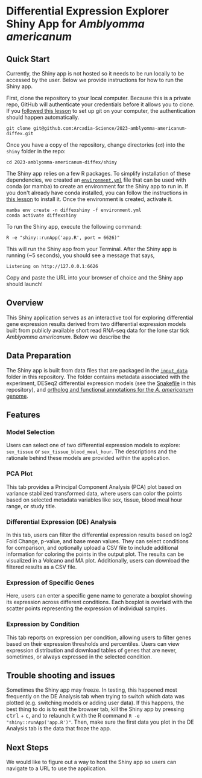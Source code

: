 # Differential Expression Explorer Shiny App for *Amblyomma americanum*

## Quick Start

Currently, the Shiny app is not hosted so it needs to be run locally to be accessed by the user.
Below we provide instructions for how to run the Shiny app.

First, clone the repository to your local computer.
Because this is a private repo, GitHub will authenticate your credentials before it allows you to clone.
If you [followed this lesson](https://training.arcadiascience.com/workshops/20220920-intro-to-git-and-github/lesson/) to set up git on your computer, the authentication should happen automatically.

```
git clone git@github.com:Arcadia-Science/2023-amblyomma-americanum-diffex.git
```

Once you have a copy of the repository, change directories (`cd`) into the `shiny` folder in the repo:

```
cd 2023-amblyomma-americanum-diffex/shiny
```

The Shiny app relies on a few R packages.
To simplify installation of these dependencies, we created an [`environment.yml`](./environment.yml) file that can be used with conda (or mamba) to create an environment for the Shiny app to run in.
If you don't already have conda installed, you can follow the instructions in [this lesson](https://training.arcadiascience.com/arcadia-users-group/20221017-conda/lesson/) to install it. 
Once the environment is created, activate it.

```
mamba env create -n diffexshiny -f environment.yml
conda activate diffexshiny
```

To run the Shiny app, execute the following command:

```
R -e "shiny::runApp('app.R', port = 6626)"
```

This will run the Shiny app from your Terminal.
After the Shiny app is running (~5 seconds), you should see a message that says,

```
Listening on http://127.0.0.1:6626
```

Copy and paste the URL into your browser of choice and the Shiny app should launch!

## Overview

This Shiny application serves as an interactive tool for exploring differential gene expression results derived from two differential expression models built from publicly available short read RNA-seq data for the lone star tick *Amblyomma americanum*.
Below we describe the 

## Data Preparation

The Shiny app is built from data files that are packaged in the [`input_data`](./input_data) folder in this repository.
The folder contains metadata associated with the experiment, DESeq2 differential expression models (see the [Snakefile](../Snakefile) in this repository), and [ortholog and functional annotations for the *A. americanum* genome](https://github.com/Arcadia-Science/protein-data-curation).

## Features

### Model Selection

Users can select one of two differential expression models to explore: `sex_tissue` or `sex_tissue_blood_meal_hour`.
The descriptions and the rationale behind these models are provided within the application.

### PCA Plot

This tab provides a Principal Component Analysis (PCA) plot based on variance stabilized transformed data, where users can color the points based on selected metadata variables like sex, tissue, blood meal hour range, or study title.

### Differential Expression (DE) Analysis

In this tab, users can filter the differential expression results based on log2 Fold Change, p-value, and base mean values.
They can select conditions for comparison, and optionally upload a CSV file to include additional information for coloring the points in the output plot.
The results can be visualized in a Volcano and MA plot.
Additionally, users can download the filtered results as a CSV file.

### Expression of Specific Genes

Here, users can enter a specific gene name to generate a boxplot showing its expression across different conditions.
Each boxplot is overlaid with the scatter points representing the expression of individual samples.

### Expression by Condition

This tab reports on expression per condition, allowing users to filter genes based on their expression thresholds and percentiles.
Users can view expression distribution and download tables of genes that are never, sometimes, or always expressed in the selected condition.

## Trouble shooting and issues

Sometimes the Shiny app may freeze.
In testing, this happened most frequently on the DE Analysis tab when trying to switch which data was plotted (e.g. switching models or adding user data).
If this happens, the best thing to do is to exit the browser tab, kill the Shiny app by pressing <kbd>ctrl</kbd> + <kbd>c</kbd>, and to relaunch it with the R command `R -e "shiny::runApp('app.R')"`.
Then, make sure the first data you plot in the DE Analysis tab is the data that froze the app.  

## Next Steps

We would like to figure out a way to host the Shiny app so users can navigate to a URL to use the application.
